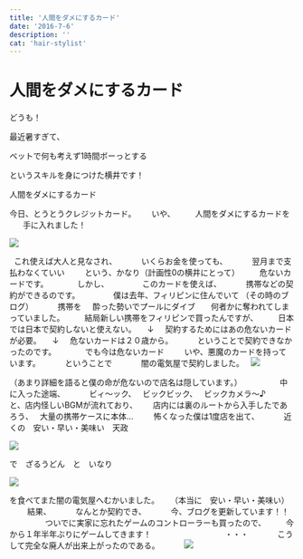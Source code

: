 ```yaml
---
title: '人間をダメにするカード'
date: '2016-7-6'
description: ''
cat: 'hair-stylist'
---
```



# 人間をダメにするカード

どうも！










最近暑すぎて、













ベットで何も考えず1時間ボーっとする










というスキルを身につけた横井です！































人間をダメにするカード










今日、とうとうクレジットカード。
 
 
 
いや、
 
 
 
 
人間をダメにするカードを
 
 
 
 
手に入れました！
 

![](/img/2016-7-6.jpg)


 
これ使えば大人と見なされ、
 
 
 
 
 
いくらお金を使っても、
 
 
 
 
 
翌月まで支払わなくていい
 
 
 
 
という、かなり（計画性0の横井にとって）
 
 
 
 
危ないカードです。
 
 
 
 
 
 
しかし、
 
 
 
 
 
 
 
このカードを使えば、
 
 
 
 
 
携帯などの契約ができるのです。
 
 
 
 
 
 
 
僕は去年、フィリピンに住んでいて
（その時のブログ）
 
 
 
 
 
携帯を
 
 
酔った勢いでプールにダイブ
 
 
 
何者かに奪われてしまっていました。
 
 
 
 
結局新しい携帯をフィリピンで買ったんですが、
 
 
 
 
日本では日本で契約しないと使えない。
 
 
↓
 
 
契約するためにはあの危ないカードが必要。
 
 
↓
 
 
危ないカードは２０歳から。
 
 
 
 
 
ということで契約できなかったのです。
 
 
 
 
 
 
でも今は危ないカード
 
 
 
 
いや、悪魔のカードを持っています。
 
 
 
 
 
ということで
 
 
 
 
 
 
闇の電気屋で契約しました。
 
![](/img/2016-7-6_2.jpg)

（あまり詳細を語ると僕の命が危ないので店名は隠しています。）
 
 
 
 
 
 
 
 
中に入った途端、
 
 
 
 
 
ビィ～ック、
 
ビックビック、
 
ビックカメラ～♪
 
 
 
 
と、店内怪しいBGMが流れており、
 
 
 
店内には裏のルートから入手したであろう、
 
大量の携帯ケースに本体…
 
 
 
 
怖くなった僕は1度店を出て、
 
 
 
 
 
近くの　安い・早い・美味い　天政


![](/img/2016-7-6_3.jpg)


で　ざるうどん　と　いなり


![](/img/2016-7-6_4.jpg)




を食べてまた闇の電気屋へむかいました。
 
 
（本当に　安い・早い・美味い）
 
 
 
 
 
結果、
 
 
 
 
 
なんとか契約でき、
 
 
 
 
 
今、ブログを更新しています！！
 
 
 
 
 
 
 
 
 
ついでに実家に忘れたゲームのコントローラーも買ったので、
 
 
 
 
今から１年半年ぶりにゲームしてきます！
 
 
 
 
 
 
 
 
 
 
 
 
 
 
 
 
・・・
 
 
 
 
 
 
こうして完全な廃人が出来上がったのである。
 
 
 
 
 
![](/img/2016-7-6_5.jpg)
 
 
 
 